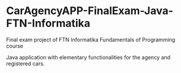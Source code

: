 # CarAgencyAPP-FinalExam-Java-FTN-Informatika  
Final exam project of FTN Informatika Fundamentals of Programming course  

Java application with elementary functionalities for the agency and registered cars.
